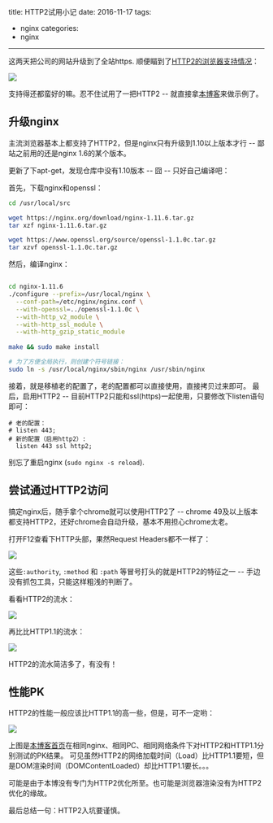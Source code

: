 title: HTTP2试用小记
date: 2016-11-17
tags:
  - nginx
categories: 
  - nginx
---

这两天把公司的网站升级到了全站https. 顺便瞄到了[HTTP2的浏览器支持情况](http://caniuse.com/#search=http2)：

![](//ww1.sinaimg.cn/large/bf5f3c73gw1f9v3qb02raj20z90epwij.jpg)

支持得还都蛮好的嘛。忍不住试用了一把HTTP2 -- 就直接拿[本博客](https://www.clarencep.com)来做示例了。

<!-- more -->

## 升级nginx

主流浏览器基本上都支持了HTTP2，但是nginx只有升级到1.10以上版本才行 -- 鄙站之前用的还是nginx 1.6的某个版本。

更新了下apt-get，发现仓库中没有1.10版本 -- 囧 -- 只好自己编译吧：

首先，下载nginx和openssl：

```sh
cd /usr/local/src

wget https://nginx.org/download/nginx-1.11.6.tar.gz
tar xzf nginx-1.11.6.tar.gz

wget https://www.openssl.org/source/openssl-1.1.0c.tar.gz
tar xzvf openssl-1.1.0c.tar.gz

```

然后，编译nginx：

```sh

cd nginx-1.11.6
./configure --prefix=/usr/local/nginx \
  --conf-path=/etc/nginx/nginx.conf \
  --with-openssl=../openssl-1.1.0c \
  --with-http_v2_module \
  --with-http_ssl_module \
  --with-http_gzip_static_module
  
make && sudo make install

# 为了方便全局执行，则创建个符号链接：
sudo ln -s /usr/local/nginx/sbin/nginx /usr/sbin/nginx

```

接着，就是移植老的配置了，老的配置都可以直接使用，直接拷贝过来即可。
最后，启用HTTP2 -- 目前HTTP2只能和ssl(https)一起使用，只要修改下listen语句即可：

```
# 老的配置：
# listen 443;
# 新的配置（启用http2）:
  listen 443 ssl http2;
```

别忘了重启nginx (`sudo nginx -s reload`).


## 尝试通过HTTP2访问

搞定nginx后，随手拿个chrome就可以使用HTTP2了 -- chrome 49及以上版本都支持HTTP2，还好chrome会自动升级，基本不用担心chrome太老。

打开F12查看下HTTP头部，果然Request Headers都不一样了：

![](//ww2.sinaimg.cn/large/bf5f3c73gw1f9v473ftnoj20a40f7myj.jpg)

这些`:authority`, `:method` 和 `:path` 等冒号打头的就是HTTP2的特征之一 -- 手边没有抓包工具，只能这样粗浅的判断了。

看看HTTP2的流水：

![](//ww1.sinaimg.cn/large/bf5f3c73gw1f9v4aad7zsj216x02faag.jpg)

再比比HTTP1.1的流水：

![](//ww4.sinaimg.cn/large/bf5f3c73gw1f9v4ajjs6bj216w02i0te.jpg)

HTTP2的流水简洁多了，有没有！

## 性能PK

HTTP2的性能一般应该比HTTP1.1的高一些，但是，可不一定哟：

![](//ww2.sinaimg.cn/large/bf5f3c73gw1f9v3l9va5nj20mc081acu.jpg)

上图是[本博客首页](https://www.clarencep.com)在相同nginx、相同PC、相同网络条件下对HTTP2和HTTP1.1分别测试的PK结果。 可见虽然HTTP2的网络加载时间（Load）比HTTP1.1要短，但是DOM渲染时间（DOMContentLoaded）却比HTTP1.1要长。。。

可能是由于本博没有专门为HTTP2优化所至。也可能是浏览器渲染没有为HTTP2优化的缘故。

最后总结一句：HTTP2入坑要谨慎。

